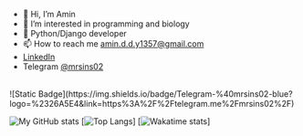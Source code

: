 - 👋 Hi, I’m Amin
- 👀 I’m interested in programming and biology
- 🌱 Python/Django developer
- 📫 How to reach me amin.d.d.y1357@gmail.com
- <a href="https://www.linkedin.com/in/amin-dehghan-dehnavi-69b620218/">LinkedIn</a>
- Telegram <a href="https://telegram.me/mrsins02/">@mrsins02</a>
<br>  
![Static Badge](https://img.shields.io/badge/Telegram-%40mrsins02-blue?logo=%2326A5E4&link=https%3A%2F%2Ftelegram.me%2Fmrsins02%2F)

<!---
mrsins02/mrsins02 is a ✨ special ✨ repository because its `README.md` (this file) appears on your GitHub profile.
You can click the Preview link to take a look at your changes.
--->
![My GitHub stats](https://github-readme-stats.vercel.app/api?username=mrsins02&count_private=true&show_icons=true&theme=noctis_minimus)
[![Top Langs](https://github-readme-stats.vercel.app/api/top-langs/?username=anuraghazra&layout=pie&theme=noctis_minimus)]
[![Wakatime stats](https://github-readme-stats.vercel.app/api/wakatime?username=mrsins02)]
